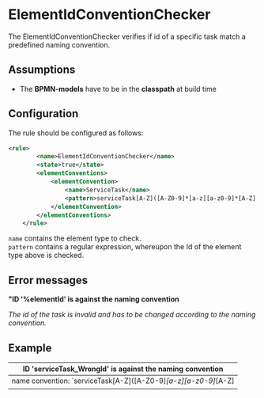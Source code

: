 ElementIdConventionChecker
=================================
The ElementIdConventionChecker verifies if id of a specific task match a predefined naming convention.

## Assumptions
- The **BPMN-models** have to be in the **classpath** at build time

## Configuration
The rule should be configured as follows:
```xml
<rule>
		<name>ElementIdConventionChecker</name>
		<state>true</state>
		<elementConventions>
			<elementConvention>
				<name>ServiceTask</name>
				<pattern>serviceTask[A-Z]([A-Z0-9]*[a-z][a-z0-9]*[A-Z]|[a-z0-9]*[A-Z][A-Z0-9]*[a-z])[A-Za-z0-9]*</pattern>
			</elementConvention>
		</elementConventions>
	</rule>

```

`name` contains the element type to check.<br/>
`pattern` contains a regular expression, whereupon the Id of the element type above is checked. 

## Error messages

**"ID '%elementId' is against the naming convention**

_The id of the task is invalid and has to be changed according to the naming convention._

## Example

| **ID 'serviceTask_WrongId' is against the naming convention**                                          | 
|:------------------------------------------------------------------------------------------------------:| 
| name convention: `serviceTask[A-Z]([A-Z0-9]*[a-z][a-z0-9]*[A-Z]|[a-z0-9]*[A-Z][A-Z0-9]*[a-z])[A-Za-z0-9]*` (No underscore allowed) <br/> <br/> ![Id against naming convention](img/ElementIdConventionChecker.PNG "Task Id against naming convention")    |
| |
